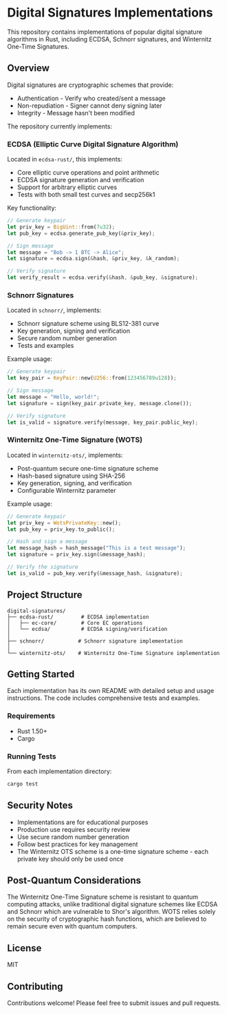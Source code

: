 # Digital Signatures Implementations
This repository contains implementations of popular digital signature algorithms in Rust, including ECDSA, Schnorr signatures, and Winternitz One-Time Signatures.

## Overview
Digital signatures are cryptographic schemes that provide:
- Authentication - Verify who created/sent a message
- Non-repudiation - Signer cannot deny signing later 
- Integrity - Message hasn't been modified

The repository currently implements:

### ECDSA (Elliptic Curve Digital Signature Algorithm)
Located in `ecdsa-rust/`, this implements:
- Core elliptic curve operations and point arithmetic
- ECDSA signature generation and verification 
- Support for arbitrary elliptic curves
- Tests with both small test curves and secp256k1

Key functionality:
```rust
// Generate keypair
let priv_key = BigUint::from(7u32);
let pub_key = ecdsa.generate_pub_key(&priv_key);

// Sign message
let message = "Bob -> 1 BTC -> Alice";
let signature = ecdsa.sign(&hash, &priv_key, &k_random);

// Verify signature
let verify_result = ecdsa.verify(&hash, &pub_key, &signature);
```

### Schnorr Signatures
Located in `schnorr/`, implements:
- Schnorr signature scheme using BLS12-381 curve
- Key generation, signing and verification
- Secure random number generation
- Tests and examples

Example usage:
```rust
// Generate keypair
let key_pair = KeyPair::new(U256::from(123456789u128));

// Sign message 
let message = "Hello, world!";
let signature = sign(key_pair.private_key, message.clone());

// Verify signature
let is_valid = signature.verify(message, key_pair.public_key);
```

### Winternitz One-Time Signature (WOTS)
Located in `winternitz-ots/`, implements:
- Post-quantum secure one-time signature scheme
- Hash-based signature using SHA-256
- Key generation, signing, and verification
- Configurable Winternitz parameter

Example usage:
```rust
// Generate keypair
let priv_key = WotsPrivateKey::new();
let pub_key = priv_key.to_public();

// Hash and sign a message
let message_hash = hash_message("This is a test message");
let signature = priv_key.sign(&message_hash);

// Verify the signature
let is_valid = pub_key.verify(&message_hash, &signature);
```

## Project Structure
```
digital-signatures/
├── ecdsa-rust/         # ECDSA implementation
│   ├── ec-core/        # Core EC operations
│   └── ecdsa/          # ECDSA signing/verification
│
├── schnorr/           # Schnorr signature implementation
│
└── winternitz-ots/    # Winternitz One-Time Signature implementation
```

## Getting Started
Each implementation has its own README with detailed setup and usage instructions. The code includes comprehensive tests and examples.

### Requirements
- Rust 1.50+
- Cargo

### Running Tests
From each implementation directory:
```bash
cargo test
```

## Security Notes
- Implementations are for educational purposes
- Production use requires security review
- Use secure random number generation
- Follow best practices for key management
- The Winternitz OTS scheme is a one-time signature scheme - each private key should only be used once

## Post-Quantum Considerations
The Winternitz One-Time Signature scheme is resistant to quantum computing attacks, unlike traditional digital signature schemes like ECDSA and Schnorr which are vulnerable to Shor's algorithm. WOTS relies solely on the security of cryptographic hash functions, which are believed to remain secure even with quantum computers.

## License
MIT

## Contributing
Contributions welcome! Please feel free to submit issues and pull requests.